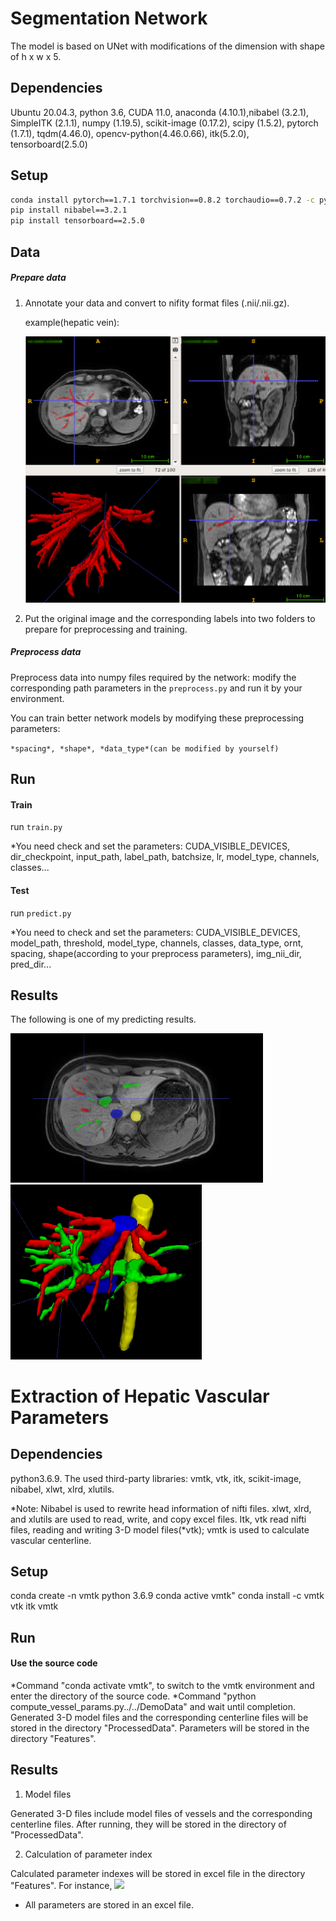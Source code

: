 # Segmentation Network

The model is based on UNet with modifications of the dimension with shape of h x w x 5.

## Dependencies

Ubuntu 20.04.3, python 3.6, CUDA 11.0, anaconda (4.10.1),nibabel (3.2.1), SimpleITK (2.1.1), numpy (1.19.5), scikit-image (0.17.2), scipy (1.5.2), pytorch (1.7.1), tqdm(4.46.0), opencv-python(4.46.0.66), itk(5.2.0), tensorboard(2.5.0)

## Setup

```bash
conda install pytorch==1.7.1 torchvision==0.8.2 torchaudio==0.7.2 -c pytorch
pip install nibabel==3.2.1
pip install tensorboard==2.5.0

```

## Data

##### Prepare data

1. Annotate your data and convert to nifity format files (.nii/.nii.gz).

   example(hepatic vein):

   <img src="./DemoData/img1.png" style="zoom:50%;" />

2. Put the original image and the corresponding labels into two folders to prepare for preprocessing and training.

##### Preprocess data

Preprocess data into numpy files required by the network: modify the corresponding path parameters in the `preprocess.py` and run it by your environment.

You can train better network models by modifying these preprocessing parameters:

 `*spacing*, *shape*, *data_type*(can be modified by yourself)`

## Run

#### Train

  run `train.py`

  *You need check and set the parameters: CUDA_VISIBLE_DEVICES, dir_checkpoint, input_path, label_path, batchsize, lr, model_type, channels, classes...

#### Test

  run `predict.py`

  *You need to check and set the parameters: CUDA_VISIBLE_DEVICES, model_path, threshold, model_type, channels, classes, data_type, ornt, spacing, shape(according to your preprocess parameters), img_nii_dir, pred_dir...

## Results

The following is one of my predicting results.

<img src="./DemoData/img2.png" style="zoom:50%;" />

<img src="./DemoData/img3.png" style="zoom:75%;" />


# Extraction of Hepatic Vascular Parameters
  
## Dependencies

python3.6.9. The used third-party libraries: vmtk, vtk, itk, scikit-image, nibabel, xlwt, xlrd, xlutils.

*Note: 
Nibabel is used to rewrite head information of nifti files.
xlwt, xlrd, and xlutils are used to read, write, and copy excel files. 
Itk, vtk read nifti files, reading and writing 3-D model files(*vtk); 
vmtk is used to calculate vascular centerline. 

## Setup
        
conda create -n vmtk python 3.6.9
conda active vmtk" 
conda install -c vmtk vtk itk vmtk

## Run

#### Use the source code
        
*Command "conda activate vmtk", to switch to the vmtk environment and enter the directory of the source code. 
*Command "python compute_vessel_params.py../../DemoData" and wait until completion.  Generated 3-D model files and the corresponding centerline files will be stored in the directory "ProcessedData". Parameters will be stored in the directory "Features".

## Results

1. Model files
        
Generated 3-D files include model files of vessels and the corresponding centerline files. After running, they will be stored in the directory of "ProcessedData".

2. Calculation of  parameter index
        
Calculated parameter indexes will be stored in excel file in the directory "Features".
For instance, ![](assets/README-99dd089b.png)

* All parameters are stored in an excel file.

